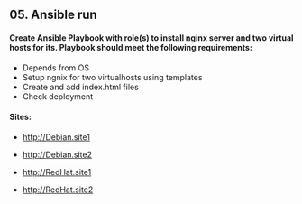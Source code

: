 ## 05. Ansible run


#### Create Ansible Playbook with role(s) to install nginx server and two virtual hosts for its. Playbook should meet the following requirements: 

* Depends from OS
* Setup ngnix for two virtualhosts using templates
* Create and add index.html files
* Check deployment

####  Sites:
* http://Debian.site1 
* http://Debian.site2

* http://RedHat.site1
* http://RedHat.site2
